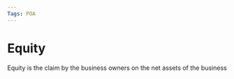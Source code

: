 ```yaml
---
Tags: POA
---
```

# Equity
Equity is the claim by the business owners on the net assets of the business 